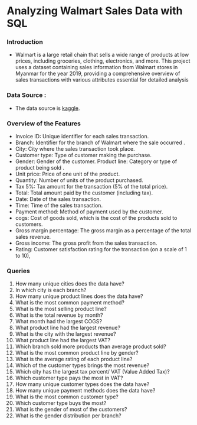 # Analyzing Walmart Sales Data with SQL
### Introduction

*  Walmart is a large retail chain that sells a
 wide range of products at low prices,
 including groceries, clothing, electronics,
 and more. This project uses a dataset
 containing sales information from
 Walmart stores in Myanmar for the year
 2019, providing a comprehensive overview
 of sales transactions with various
 attributes essential for detailed analysis
### Data Source :
* The data source is [kaggle](https://www.kaggle.com/datasets/priyanshgoantiya/walmartsalesdata-csv/data).
### Overview of the Features
* Invoice ID: Unique identifier for each sales transaction.
* Branch: Identifier for the branch of Walmart where the sale occurred .
* City: City where the sales transaction took place.
* Customer type: Type of customer making the purchase.
* Gender: Gender of the customer.
Product line: Category or type of product being sold .
* Unit price: Price of one unit of the product.
* Quantity: Number of units of the product purchased.
* Tax 5%: Tax amount for the transaction (5% of the total price).
* Total: Total amount paid by the customer (including tax).
* Date: Date of the sales transaction.
* Time: Time of the sales transaction.
* Payment method: Method of payment used by the customer. 
* cogs: Cost of goods sold, which is the cost of the products sold to customers.
* Gross margin percentage: The gross margin as a percentage of the total sales revenue.
* Gross income: The gross profit from the sales transaction.
* Rating: Customer satisfaction rating for the transaction (on a scale of 1 to 10),
### Queries
1. How many unique cities does the data have?
2. In which city is each branch?
3.  How many unique product lines does the data have?
4.  What is the most common payment method?
5.  What is the most selling product line?
6.  What is the total revenue by month?
7.  What month had the largest COGS?
8.  What product line had the largest revenue?
9.  What is the city with the largest revenue?
10.  What product line had the largest VAT?
11.  Which branch sold more products than average product sold?
12.  What is the most common product line by gender?
13.   What is the average rating of each product line?
14.    Which of the customer types brings the most revenue?
15.  Which city has the largest tax percent/ VAT (Value Added Tax)?
16.  Which customer type pays the most in VAT?
17. How many unique customer types does the data have?
18. How many unique payment methods does the data have?
19.  What is the most common customer type?
20.  Which customer type buys the most?
21.  What is the gender of most of the customers?
22. What is the gender distribution per branch?




